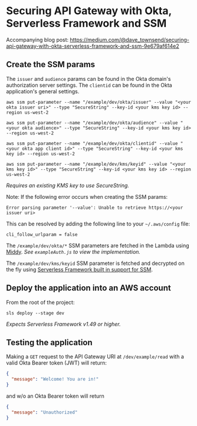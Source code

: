 # Securing API Gateway with Okta, Serverless Framework and SSM

Accompanying blog post: https://medium.com/@dave_townsend/securing-api-gateway-with-okta-serverless-framework-and-ssm-9e679af614e2

## Create the SSM params

The `issuer` and `audience` params can be found in the Okta domain's authorization server settings. The `clientid` can be found in the Okta application's general settings.

```shell
aws ssm put-parameter --name "/example/dev/okta/issuer" --value "<your okta issuer uri>" --type "SecureString" --key-id <your kms key id> --region us-west-2

aws ssm put-parameter --name "/example/dev/okta/audience" --value "<your okta audience>" --type "SecureString" --key-id <your kms key id> --region us-west-2

aws ssm put-parameter --name "/example/dev/okta/clientid" --value "<your okta app client id>" --type "SecureString" --key-id <your kms key id> --region us-west-2

aws ssm put-parameter --name "/example/dev/kms/keyid" --value "<your kms key id>" --type "SecureString" --key-id <your kms key id> --region us-west-2
```

_Requires an existing KMS key to use SecureString._

Note: If the following error occurs when creating the SSM params:

```shell
Error parsing parameter '--value': Unable to retrieve https://<your issuer uri>
```

This can be resolved by adding the following line to your `~/.aws/config` file:

```shell
cli_follow_urlparam = false
```

The `/example/dev/okta/*` SSM parameters are fetched in the Lambda using [Middy](https://github.com/middyjs/middy). _See `exampleAuth.js` to view the implementation._

The `/example/dev/kms/keyid` SSM parameter is fetched and decrypted on the fly using [Serverless Framework built in support for SSM](https://serverless.com/framework/docs/providers/aws/guide/variables#reference-variables-using-the-ssm-parameter-store).

## Deploy the application into an AWS account

From the root of the project:

```shell
sls deploy --stage dev
```

_Expects Serverless Framework v1.49 or higher._

## Testing the application

Making a `GET` request to the API Gateway URI at `/dev/example/read` with a valid Okta Bearer token (JWT) will return:

```json
{
  "message": "Welcome! You are in!"
}
```

and w/o an Okta Bearer token will return

```json
{
  "message": "Unauthorized"
}
```
